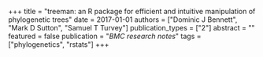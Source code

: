 +++
title = "treeman: an R package for efficient and intuitive manipulation of phylogenetic trees"
date = 2017-01-01
authors = ["Dominic J Bennett", "Mark D Sutton", "Samuel T Turvey"]
publication_types = ["2"]
abstract = ""
featured = false
publication = "*BMC research notes*"
tags = ["phylogenetics", "rstats"]
+++

